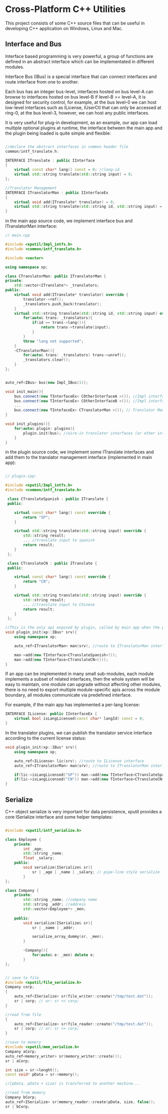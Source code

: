# Cross-Platform C++ Utilities

This project consists of some C++ source files that can be useful in developing C++ application on Windows, Linux and Mac.

## Interface and Bus

Interface based programming is very powerful, a group of functions are defined in an abstract interface which can be implementated in different modules.

Interface Bus (IBus) is a special interface that can connect interfaces and route interface from one to another.

Each bus has an integer bus-level, interfaces hosted on bus level-A can browse to interfaces hosted on bus level-B if level-B >= level-A, it is designed for security control, for example, at the bus level-0 we can host low-level interfaces such as ILicense, IUserCtl that can only be accessed at ring-0, at the bus level-3, however, we can host any public interfaces.

It is very useful for plug-in development, as an example, our app can load multiple optional plugins at runtime, the interface between the main app and the plugin being loaded is quite simple and flexible:

```c++

//declare the abstract interfaces in common header file
common/intf_translate.h:

INTERFACE ITranslate : public IInterface
{
    virtual const char* lang() const = 0; //lang-id
    virtual std::string translate(std::string input) = 0;
};

//Translator Management
INTERFACE ITranslatorMan : public IInterfaceEx
{
    virtual void add(ITranslate* translator) = 0;
    virtual std::string translate(std::string id, std::string input) = 0;
}

```

in the main app source code, we implement interface bus and ITranslatorMan interface:

```c++
// main.cpp

#include <xputil/Impl_intfs.h>
#include <common/intf_translate.h>

#include <vector>

using namespace xp;

class CTranslatorMan: public ITranslatorMan {
private:
    std::vector<ITranslate*> _translators;
public:
    virtual void add(ITranslate* translator) override {
        translator->ref();
        _translators.push_back(translator);
    }
    virtual std::string translate(std::string id, std::string input) override {
        for(auto& trans: _translators){
            if(id == trans->lang()){
                return trans->translate(input);
            }
        }
        throw "lang not supported";
    }
    ~CTranslatorMan(){
        for(auto& trans: _translators) trans->unref();
        _translators.clear();
    }
};


auto_ref<IBus> bus(new Impl_IBus(1));

void init_main(){
    bus.connect(new TInterfaceEx< COtherInterfaceA >()); //Impl interfaceA
    bus.connect(new TInterfaceEx< COtherInterfaceB >()); //Impl interfaceB
    ...
    bus.connect(new TIntefaceEx< CTranslatorMan >()); // Translator Management
}

void init_plugins(){
    for(auto& plugin: plugins){
        plugin.init(bus); //wire-in translator interfaces (or other interfaces) implemented in plugin.
    }
}

```


in the plugin source code, we implement some ITranslate interfaces and add them to the translator management interface (implemented in main app):

```c++

// plugin.cpp:

#include <xputil/Impl_intfs.h>
#include <common/intf_translate.h>

 class CTranslateSpanish : public ITranslate {
 public:

    virtual const char* lang() const override {
        return "SP";
    }

    virtual std::string translate(std::string input) override {
        std::string result;
        ... //translate input to spanish
        return result;
    }
 };

 class CTranslateCN : public ITranslate {
 public:

    virtual const char* lang() const override {
        return "CN";
    }

    virtual std::string translate(std::string input) override {
        std::string result;
        ... //translate input to Chinese
        return result;
    }
 };

//This is the only api exposed by plugin, called by main app when the plugin is being loaded at runtime
void plugin_init(xp::IBus* srv){
    using namespace xp;

    auto_ref<ITranslatorMan> man(srv); //route to ITranslatorMan interface

    man->add(new TInterface<CTranslateSpanish>());
    man->add(new TInterface<CTranslateCN>()));
}

```

If an app can be implemented in many small sub-modules, each module implements a subset of related interfaces, then the whole system will be easy to maintain, one module can upgrade without affecting other modules, there is no need to export multiple module-specific apis across the module boundary, all modules communicate via predefined interface.


For example, if the main app has implemented a per-lang license:

```c++
INTERFACE ILicense: public IInterfaceEx {
    virtual bool isLangLicensed(const char* langId) const = 0;
}
```

In the translator plugins, we can publish the translator service interface according to the current license status:

```c++
void plugin_init(xp::IBus* srv){
    using namespace xp;

    auto_ref<ILicense> lic(srv); //route to ILicense interface
    auto_ref<ITranslatorMan> man(srv); //route to ITranslatorMan interface

    if(lic->isLangLicensed("SP")) man->add(new TInterface<CTranslateSpanish>());
    if(lic->isLangLicensed("CN")) man->add(new TInterface<CTranslateCN>()));
}
```



## Serialize

C++ object serialize is very important for data persistence, xputil provides a core ISerialize interface and some helper templates:

```c++

#include <xputil/intf_serialize.h>

class Employee {
    private:
        int _age;
        std::string _name;
        float _salary;
    public:
        void serialize(ISerialize& sr){
            sr | _age | _name | _salary; // pipe-line style serialize
        }
};

class Company {
    private:
        std::string _name; //company name
        std::string _addr; //address
        std::vector<Employee*> _men;
    
    public:
        void serialize(ISerialize& sr){
            sr | _name | _addr;

            serialize_array_dummy(sr, _men);
        }

        ~Company(){
            for(auto& e: _men) delete e;
        }
};


// save to file
#include <xputil/file_serialize.h>
Company corp;
{
    auto_ref<ISerialize> sr(file_writer::create("/tmp/test.dat"));
    sr | corp; // or: sr << corp;
}

//read from file
{
    auto_ref<ISerialize> sr(file_reader::create("/tmp/test.dat"));
    sr | corp; // or: sr >> corp;
}

//save to memory
#include <xputil/mem_serialize.h>
Company aCorp;
auto_ref<memory_writer> sr(memory_writer::create());
sr | aCorp;

int size = sr->lenght();
const void* pData = sr->memory();

//[pData, pData + size) is transferred to another machine...

//read from memory
Company bCorp;
auto_ref<ISerialize> sr(memory_reader::create(pData, size, false));
sr | bCorp;




```